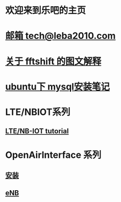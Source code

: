 # 欢迎来到乐吧的主页
# [邮箱 tech@leba2010.com](myabout.html)
# [关于 fftshift 的图文解释](/pages/fftshift_explain.html)
# [ubuntu下 mysql安装笔记](/pages/mysql_install.html)
# LTE/NBIOT系列  
## [LTE/NB-IOT tutorial](/pages/LTE_NB_IoT_tutorial.html)
#  OpenAirInterface 系列
## [安装](/pages/oai_install_00.html) 
## [eNB](/pages/oai_eNB_read.html)
